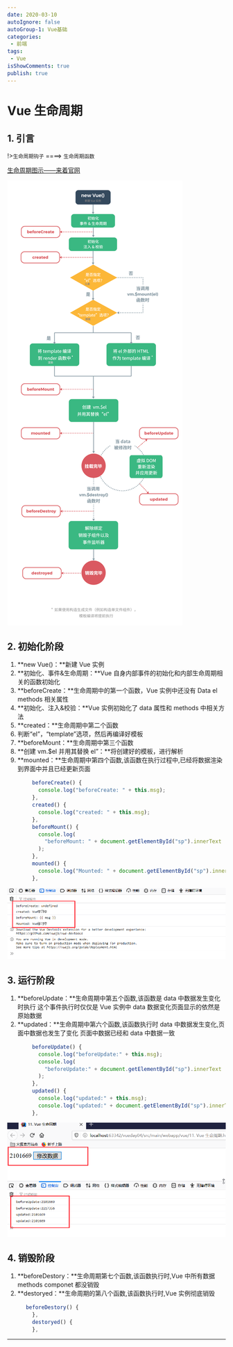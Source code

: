```yaml
---
date: 2020-03-10
autoIgnore: false
autoGroup-1: Vue基础
categories:
 - 前端
tags:
 - Vue
isShowComments: true
publish: true
---
```


# Vue 生命周期

## 1. 引言

!>`生命周期钩子` ====> `生命周期函数`

[生命周期图示——来着官网](https://cn.vuejs.org/v2/guide/instance.html#%E7%94%9F%E5%91%BD%E5%91%A8%E6%9C%9F%E5%9B%BE%E7%A4%BA)

![初始化阶段](media/4.Vue生命周期.assets/生命周期图示.png)

## 2. 初始化阶段

1. **new Vue()：**新建 Vue 实例
2. **初始化、事件&生命周期：**Vue 自身内部事件的初始化和内部生命周期相关的函数初始化
3. **beforeCreate：**生命周期中的第一个函数，Vue 实例中还没有 Data el methods 相关属性
4. **初始化、注入&校验：**Vue 实例初始化了 data 属性和 methods 中相关方法
5. **created：**生命周期中第二个函数
6. 判断“el”，“template”选项，然后再编译好模板
7. **beforeMount：**生命周期中第三个函数
8. **创建 vm.$el 并用其替换 el”：**将创建好的模板，进行解析
9. **mounted：**生命周期中第四个函数,该函数在执行过程中,已经将数据渲染到界面中并且已经更新页面

```js
		beforeCreate() {
          console.log("beforeCreate: " + this.msg);
        },
        created() {
          console.log("created: " + this.msg);
        },
        beforeMount() {
          console.log(
            "beforeMount: " + document.getElementById("sp").innerText
          );
        },
        mounted() {
          console.log("Mounted: " + document.getElementById("sp").innerText);
        },
```

![image-20210211100054930](media/4.Vue生命周期.assets/image-20210211100054930.png)

## 3. 运行阶段

1. **beforeUpdate：**生命周期中第五个函数,该函数是 data 中数据发生变化时执行 这个事件执行时仅仅是 Vue 实例中 data 数据变化页面显示的依然是原始数据
2. **updated：**生命周期中第六个函数,该函数执行时 data 中数据发生变化,页面中数据也发生了变化 页面中数据已经和 data 中数据一致

```js
  		beforeUpdate() {
          console.log("beforeUpdate:" + this.msg);
          console.log(
            "beforeUpdate:" + document.getElementById("sp").innerText
          );
        },
        updated() {
          console.log("updated:" + this.msg);
          console.log("updated:" + document.getElementById("sp").innerText);
        },
```

![image-20200425134348041](media/4.Vue生命周期.assets/image-20200425134348041.png)

## 4. 销毁阶段

1. **beforeDestory：**生命周期第七个函数,该函数执行时,Vue 中所有数据 methods componet 都没销毁
2. **destoryed：**生命周期的第八个函数,该函数执行时,Vue 实例彻底销毁

```js
  	  beforeDestory() {
        },
        destoryed() {
        },
```

---
